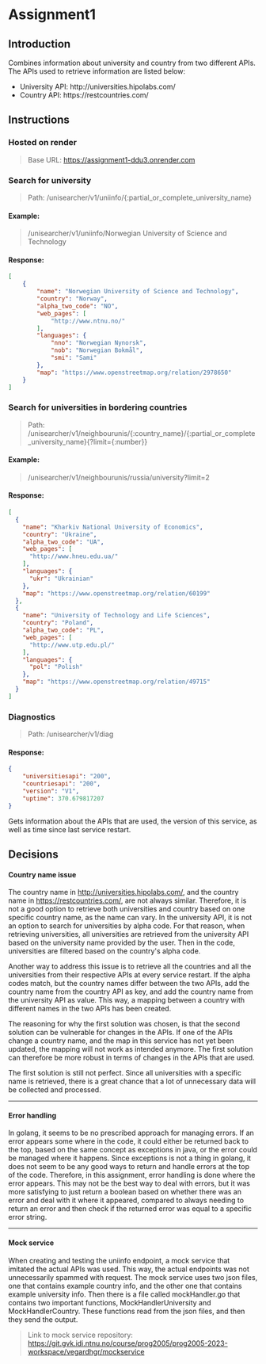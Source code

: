 # Assignment1

## Introduction 

Combines information about university and country from two different APIs. <br>
The APIs used to retrieve information are listed below:
<ul>
  <li>University API: http://universities.hipolabs.com/</li>  
  <li>Country API: https://restcountries.com/</li>  
</ul>

## Instructions
### Hosted on render
>Base URL: https://assignment1-ddu3.onrender.com
### Search for university
>Path: /unisearcher/v1/uniinfo/{:partial_or_complete_university_name}
#### Example:
>/unisearcher/v1/uniinfo/Norwegian University of Science and Technology
#### Response:
```json
[
    {
        "name": "Norwegian University of Science and Technology",
        "country": "Norway",
        "alpha_two_code": "NO",
        "web_pages": [
            "http://www.ntnu.no/"
        ],
        "languages": {
            "nno": "Norwegian Nynorsk",
            "nob": "Norwegian Bokmål",
            "smi": "Sami"
        },
        "map": "https://www.openstreetmap.org/relation/2978650"
    }
]
```
### Search for universities in bordering countries
>Path: /unisearcher/v1/neighbourunis/{:country_name}/{:partial_or_complete_university_name}{?limit={:number}}
#### Example:
>/unisearcher/v1/neighbourunis/russia/university?limit=2
#### Response:
```json
[
  {
    "name": "Kharkiv National University of Economics",
    "country": "Ukraine",
    "alpha_two_code": "UA",
    "web_pages": [
      "http://www.hneu.edu.ua/"
    ],
    "languages": {
      "ukr": "Ukrainian"
    },
    "map": "https://www.openstreetmap.org/relation/60199"
  },
  {
    "name": "University of Technology and Life Sciences",
    "country": "Poland",
    "alpha_two_code": "PL",
    "web_pages": [
      "http://www.utp.edu.pl/"
    ],
    "languages": {
      "pol": "Polish"
    },
    "map": "https://www.openstreetmap.org/relation/49715"
  }
]
```
### Diagnostics
>Path: /unisearcher/v1/diag<br>
#### Response:
```json
{
    "universitiesapi": "200",
    "countriesapi": "200",
    "version": "V1",
    "uptime": 370.679817207
}
```
Gets information about the APIs that are used, the version of this service, as well as time since last service restart.

## Decisions 
#### Country name issue
The country name in http://universities.hipolabs.com/, and the country name in https://restcountries.com/, are not always similar.
Therefore, it is not a good option to retrieve both universities and country based on one specific country name, as the name can vary. In the university API, it is 
not an option to search for universities by alpha code. For that reason, when retrieving universities, all universities are retrieved from the university API
based on the university name provided by the user. Then in the code, universities are filtered based on the country's alpha code.<br>

Another way to address this issue is to retrieve all the countries and all the universities from their respective APIs at every service restart.
If the alpha codes match, but the country names differ between the two APIs, add the country name from the country API as key, and add the country name from the
university API as value. This way, a mapping between a country with different names in the two APIs has been created.<br>

The reasoning for why the first solution was chosen, is that the second solution can be vulnerable for changes in the APIs.
If one of the APIs change a country name, and the map in this service has not yet been updated, the mapping will not work as intended anymore.
The first solution can therefore be more robust in terms of changes in the APIs that are used.<br>

The first solution is still not perfect. Since all universities with a specific name is retrieved, there is a great chance that a lot of
unnecessary data will be collected and processed. <br>

---

#### Error handling
In golang, it seems to be no prescribed approach for managing errors. If an error appears some where in the code, it could either be returned back to 
the top, based on the same concept as exceptions in java, or the error could be managed where it happens. Since exceptions is not a thing in golang, it 
does not seem to be any good ways to return and handle errors at the top of the code. Therefore, in this assignment, error handling is done where the error appears.
This may not be the best way to deal with errors, but it was more satisfying to just return a boolean based on whether there was an error and deal with it where it
appeared, compared to always needing to return an error and then check if the returned error was equal to a specific error string.

---

#### Mock service
When creating and testing the uniinfo endpoint, a mock service that imitated the actual APIs was used.
This way, the actual endpoints was not unnecessarily spammed with request. The mock service uses two json files, 
one that contains example country info, and the other one that contains example university info. Then there is 
a file called mockHandler.go that contains two important functions, MockHandlerUniversity and MockHandlerCountry. 
These functions read from the json files, and then they send the output.<br>
>Link to mock service repository:<br>
> https://git.gvk.idi.ntnu.no/course/prog2005/prog2005-2023-workspace/vegardhgr/mockservice
